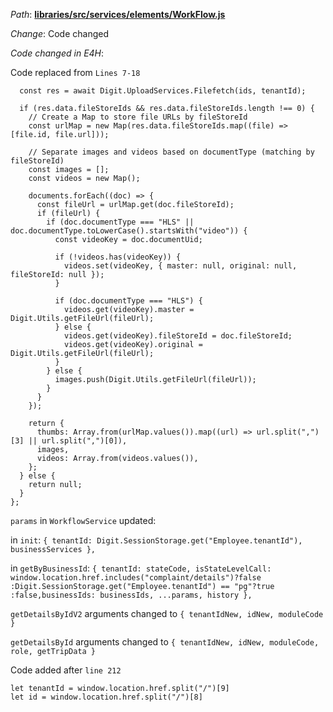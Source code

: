 *Path*: <b><ins>libraries/src/services/elements/WorkFlow.js</b></ins>

*Change*: Code changed 

*Code changed in E4H*:

Code replaced from `Lines 7-18`

```
  const res = await Digit.UploadServices.Filefetch(ids, tenantId);

  if (res.data.fileStoreIds && res.data.fileStoreIds.length !== 0) {
    // Create a Map to store file URLs by fileStoreId
    const urlMap = new Map(res.data.fileStoreIds.map((file) => [file.id, file.url]));

    // Separate images and videos based on documentType (matching by fileStoreId)
    const images = [];
    const videos = new Map();

    documents.forEach((doc) => {
      const fileUrl = urlMap.get(doc.fileStoreId);
      if (fileUrl) {
        if (doc.documentType === "HLS" || doc.documentType.toLowerCase().startsWith("video")) {
          const videoKey = doc.documentUid;

          if (!videos.has(videoKey)) {
            videos.set(videoKey, { master: null, original: null, fileStoreId: null });
          }

          if (doc.documentType === "HLS") {
            videos.get(videoKey).master = Digit.Utils.getFileUrl(fileUrl);
          } else {
            videos.get(videoKey).fileStoreId = doc.fileStoreId;
            videos.get(videoKey).original = Digit.Utils.getFileUrl(fileUrl);
          }
        } else {
          images.push(Digit.Utils.getFileUrl(fileUrl));
        }
      }
    });

    return {
      thumbs: Array.from(urlMap.values()).map((url) => url.split(",")[3] || url.split(",")[0]),
      images,
      videos: Array.from(videos.values()),
    };
  } else {
    return null;
  }
};
```

`params` in `WorkflowService` updated:

in `init`: `{ tenantId: Digit.SessionStorage.get("Employee.tenantId"), businessServices },`

in `getByBusinessId`:  `{ tenantId: stateCode, isStateLevelCall: window.location.href.includes("complaint/details")?false :Digit.SessionStorage.get("Employee.tenantId") == "pg"?true :false,businessIds: businessIds, ...params, history },`

`getDetailsByIdV2` arguments changed to `{ tenantIdNew, idNew, moduleCode }`

`getDetailsById` arguments changed to `{ tenantIdNew, idNew, moduleCode, role, getTripData }`

Code added after `line 212`

```
let tenantId = window.location.href.split("/")[9]
let id = window.location.href.split("/")[8]
```